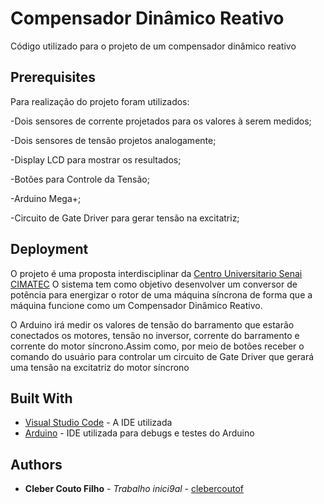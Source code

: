 # Compensador Dinâmico Reativo

Código utilizado para o projeto de um compensador dinâmico reativo

## Prerequisites

Para realização do projeto foram utilizados:

-Dois sensores de corrente projetados para os valores à serem medidos;

-Dois sensores de tensão projetos analogamente;

-Display LCD para mostrar os resultados;

-Botões para Controle da Tensão;

-Arduino Mega+;

-Circuito de Gate Driver para gerar tensão na excitatriz;


## Deployment
O projeto é uma proposta interdisciplinar da [Centro Universitario Senai CIMATEC](http://www.senaicimatec.com.br/)
O sistema tem como objetivo desenvolver um conversor de potência para energizar o rotor de uma máquina síncrona de 
forma que a máquina funcione como um Compensador Dinâmico Reativo.

O Arduino irá medir os valores de tensão do barramento que estarão conectados os motores, tensão no inversor, corrente
do barramento e corrente do motor síncrono.Assim como, por meio de botões receber o comando do usuário para controlar um 
circuito de Gate Driver que gerará uma tensão na excitatriz do motor síncrono  


## Built With

* [Visual Studio Code](https://code.visualstudio.com/) - A IDE utilizada
* [Arduino](https://www.arduino.cc/en/Main/OldSoftwareReleases) - IDE utilizada para debugs e testes do Arduino

## Authors

* **Cleber Couto Filho** - *Trabalho inici9al* - [clebercoutof](https://github.com/clebercoutof)


